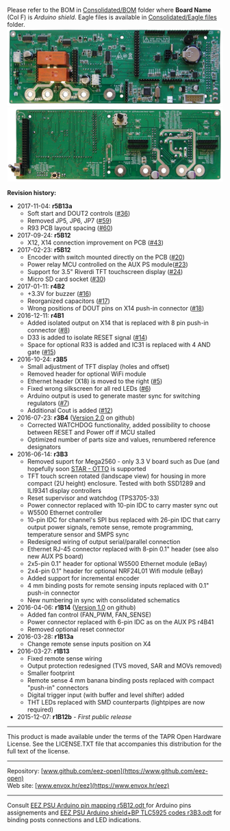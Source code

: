 Please refer to the BOM in [Consolidated/BOM](https://github.com/eez-open/psu-hw/tree/master/Consolidated/BOM) folder where **Board Name** (Col F) is *Arduino shield*. Eagle files is available in [Consolidated/Eagle files](https://github.com/eez-open/psu-hw/tree/master/Consolidated/Eagle%20files) folder.
![Shield_top](Arduino%20r5B12%20top%20view.jpg)
![Shield_bottom](Arduino%20r5B12%20bottom%20view.jpg)

**Revision history:**
* 2017-11-04: **r5B13a**
    - Soft start and DOUT2 controls ([#36](https://github.com/eez-open/psu-hw/issues/36))
    - Removed JP5, JP6, JP7 ([#59](https://github.com/eez-open/psu-hw/issues/59))
    - R93 PCB layout spacing ([#60](https://github.com/eez-open/psu-hw/issues/60))
* 2017-09-24: **r5B12**
    - X12, X14 connection improvement on PCB ([#43](https://github.com/eez-open/psu-hw/issues/43))
* 2017-02-23: **r5B12**
    - Encoder with switch mounted directly on the PCB ([#20](https://github.com/eez-open/psu-hw/issues/20))
    - Power relay MCU controlled on the AUX PS module([#23](https://github.com/eez-open/psu-hw/issues/23))
    - Support for 3.5" Riverdi TFT touchscreen display ([#24](https://github.com/eez-open/psu-hw/issues/24))
    - Micro SD card socket ([#30](https://github.com/eez-open/psu-hw/issues/30))
* 2017-01-11: **r4B2**
    - +3.3V for buzzer ([#16](https://github.com/eez-open/psu-hw/issues/16))
    - Reorganized capacitors ([#17](https://github.com/eez-open/psu-hw/issues/17))
    - Wrong positions of DOUT pins on X14 push-in connector ([#18](https://github.com/eez-open/psu-hw/issues/18))
* 2016-12-11: **r4B1**
    - Added isolated output on X14 that is replaced with 8 pin push-in connector ([#8](https://github.com/eez-open/psu-hw/issues/8))
    - D33 is added to isolate RESET signal ([#14](https://github.com/eez-open/psu-hw/issues/14))
    - Space for optional R33 is added and IC31 is replaced with 4 AND gate ([#15](https://github.com/eez-open/psu-hw/issues/15))
* 2016-10-24: **r3B5**
    - Small adjustment of TFT display (holes and offset)
    - Removed header for optional WiFi module
    - Ethernet header (X18) is moved to the right ([#5](https://github.com/eez-open/psu-hw/issues/5))
    - Fixed wrong silkscreen for all red LEDs ([#6](https://github.com/eez-open/psu-hw/issues/6))
    - Arduino output is used to generate master sync for switching regulators ([#7](https://github.com/eez-open/psu-hw/issues/7))
    - Additional Cout is added ([#12](https://github.com/eez-open/psu-hw/issues/12))
* 2016-07-23: **r3B4** ([Version 2.0](https://github.com/eez-open/psu-hw/releases/tag/2.0) on github)
	- Corrected WATCHDOG functionality, added possibility to choose between RESET and Power off if MCU stalled
	- Optimized number of parts size and values, renumbered reference designators
* 2016-06-14: **r3B3**
    - Removed suport for Mega2560 - only 3.3 V board such as Due (and hopefully soon [STAR - OTTO](http://www.arduino.org/products/boards/arduino-star-otto) is supported
    - TFT touch screen rotated (landscape view) for housing in more compact (2U height) enclosure. Tested with both SSD1289 and ILI9341 display controllers
    - Reset supervisor and watchdog (TPS3705-33)
    - Power connector replaced with 10-pin IDC to carry master sync out
    - W5500 Ethernet controller
    - 10-pin IDC for channel's SPI bus replaced with 26-pin IDC that carry output power signals, remote sense, remote programming, temperature sensor and SMPS sync
    - Redesigned wiring of output serial/parallel connection
    - Ethernet RJ-45 connector replaced with 8-pin 0.1" header (see also new AUX PS board)
    - 2x5-pin 0.1" header for optional W5500 Ethernet module (eBay)
    - 2x4-pin 0.1" header for optional NRF24L01 Wifi module (eBay)
    - Added support for incremental encoder
    - 4 mm binding posts for remote sensing inputs replaced with 0.1" push-in connector
    - New numbering in sync with consolidated schematics
* 2016-04-06: **r1B14** ([Version 1.0](https://github.com/eez-open/psu-hw/releases/tag/1.0) on github)
    - Added fan control (FAN_PWM, FAN_SENSE)
    - Power connector replaced with 6-pin IDC as on the AUX PS r4B41
    - Removed optional reset connector
* 2016-03-28: **r1B13a**
    - Change remote sense inputs position on X4
* 2016-03-27: **r1B13**
    - Fixed remote sense wiring
    - Output protection redesigned (TVS moved, SAR and MOVs removed)
    - Smaller footprint
    - Remote sense 4 mm banana binding posts replaced with compact "push-in" connectors
    - Digital trigger input (with buffer and level shifter) added
    - THT LEDs replaced with SMD counterparts (lightpipes are now required)
* 2015-12-07: **r1B12b** - *First public release*

**********************

This product is made available under the terms of the TAPR Open Hardware License. See the LICENSE.TXT file that accompanies this distribution for the full text of the license.

**********************

Repository: [www.github.com/eez-open](https://www.github.com/eez-open)  
Web site: [www.envox.hr/eez](https://www.envox.hr/eez)

**********************

Consult [EEZ PSU Arduino pin mapping r5B12.odt
](https://github.com/eez-open/psu-hw/raw/master/Arduino%20shield/EEZ%20PSU%20Arduino%20pin%20mapping%20r5B12.odt) for Arduino pins assignements and [EEZ PSU Arduino shield+BP TLC5925 codes r3B3.odt](https://github.com/eez-open/psu-hw/raw/master/Arduino%20shield/EEZ%20PSU%20Arduino%20shield%2BBP%20TLC5925%20codes%20r3B3.odt) for binding posts connections and LED indications.
